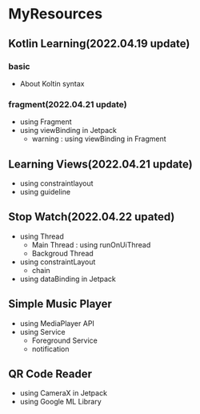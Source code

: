 # MyResources

## Kotlin Learning(2022.04.19 update)
### basic
- About Koltin syntax

### fragment(2022.04.21 update)
- using Fragment
- using viewBinding in Jetpack
  + warning : using viewBinding in Fragment

## Learning Views(2022.04.21 update)
- using constraintlayout
- using guideline

## Stop Watch(2022.04.22 upated)
- using Thread
  + Main Thread : using runOnUiThread
  + Backgroud Thread
- using constraintLayout
  + chain
- using dataBinding in Jetpack

## Simple Music Player
- using MediaPlayer API
- using Service
  + Foreground Service
  + notification

## QR Code Reader
- using CameraX in Jetpack
- using Google ML Library
